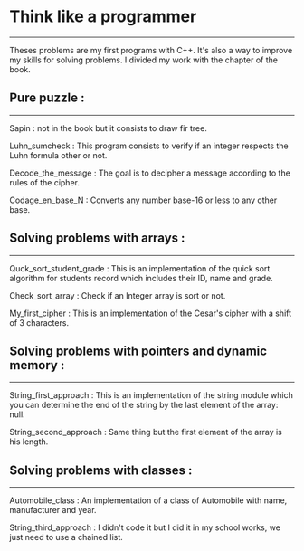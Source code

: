 # Think like a programmer
---

Theses problems are my first programs with C++. It's also a way to improve my skills for solving problems. I divided my work with the chapter of the book.


## Pure puzzle :
---

Sapin : not in the book but it consists to draw fir tree. 

Luhn_sumcheck : This program consists to verify if an integer respects the Luhn formula other or not.

Decode_the_message : The goal is to decipher a message according to the rules of the cipher.

Codage_en_base_N : Converts any number base-16 or less to any other base.

## Solving problems with arrays :
---

Quck_sort_student_grade : This is an implementation of the quick sort algorithm for students record which includes their ID, name and grade.

Check_sort_array : Check if an Integer array is sort or not.

My_first_cipher : This is an implementation of the Cesar's cipher with a shift of 3 characters.

## Solving problems with pointers and dynamic memory : 
---

String_first_approach : This is an implementation of the string module which you can determine the end of the string by the last element of the array: null.

String_second_approach : Same thing but the first element of the array is his length.

## Solving problems with classes : 
---

Automobile_class : An implementation of a class of Automobile with name, manufacturer and year.

String_third_approach : I didn't code it but I did it in my school works, we just need to use a chained list.

